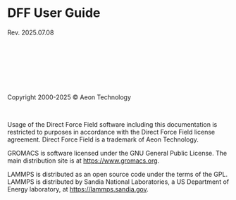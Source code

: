 # DFF User Guide 

Rev. 2025.07.08

<br/>
<br/>
<br/>
<br/>
<br/>
<br/>


Copyright 2000-2025 © Aeon Technology 

<br/>

Usage of the Direct Force Field software including this documentation is restricted to purposes in accordance with the Direct Force Field license agreement. Direct Force Field is a trademark of Aeon Technology.

GROMACS is software licensed under the GNU General Public License. The main distribution site is at https://www.gromacs.org.

LAMMPS is distributed as an open source code under the terms of the GPL. LAMMPS is distributed by Sandia National Laboratories, a US Department of Energy laboratory, at https://lammps.sandia.gov.
